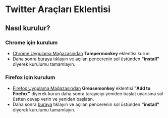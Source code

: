 # Twitter Araçları Eklentisi

<h2>Nasıl kurulur?</h2>
<h3>Chrome için kurulum</h3>
<ul>
<li class="removed rich-diff-level-zero"><a href="https://chrome.google.com/webstore/category/extensions">Chrome Uygulama Mağazasından</a> <b>Tampermonkey</b> eklentisi kurun.</li>
<li class="removed rich-diff-level-zero">Daha sonra <a href="https://github.com/Warsofdays/Twitter-Araclari/raw/master/twitter-araclari.user.js">buraya</a> tıklayın ve açılan pencerenin sol üstünden <b>"install"</b> diyerek kurulumu tamamlayın.</li>
</ul>

<h3>Firefox için kurulum</h3>
<ul>
<li class="removed rich-diff-level-zero"><a href="https://addons.mozilla.org/en-US/firefox/">Firefox Uygulama Mağazasından</a> <b>Greasemonkey</b> eklentisi <b>"Add to Firefox"</b> diyerek kurun daha sonra tarayıcıyı yeniden başlat uyarısına sol üstten cevap verin ve yeniden başlatın.</li>
<li class="removed rich-diff-level-zero">Daha sonra <a href="https://github.com/Warsofdays/Twitter-Araclari/raw/master/twitter-araclari.user.js">buraya</a> tıklayın ve açılan pencerenin sol üstünden <b>"install"</b> diyerek kurulumu tamamlayın.</li>
</ul>
